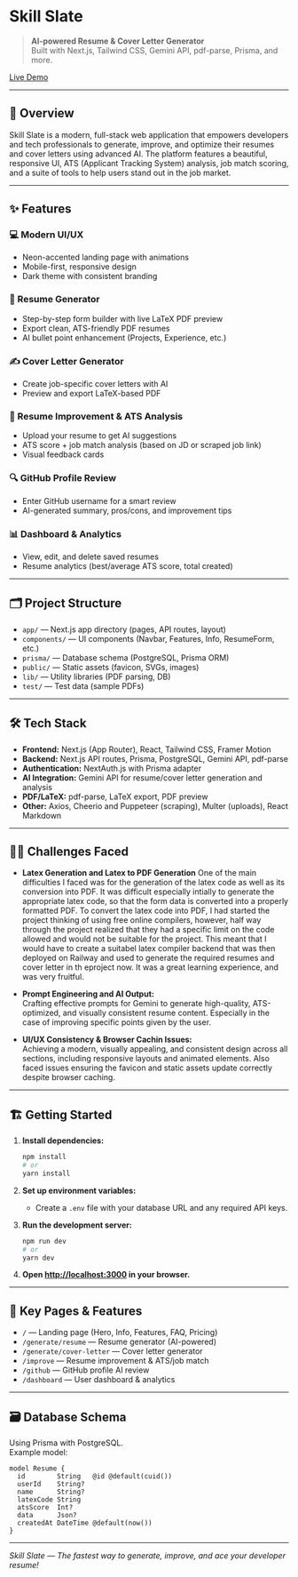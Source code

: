# Skill Slate

> **AI-powered Resume & Cover Letter Generator**  
> Built with Next.js, Tailwind CSS, Gemini API, pdf-parse, Prisma, and more.

[Live Demo](https://your-live-link.com)

---

## 🚀 Overview

Skill Slate is a modern, full-stack web application that empowers developers and tech professionals to generate, improve, and optimize their resumes and cover letters using advanced AI. The platform features a beautiful, responsive UI, ATS (Applicant Tracking System) analysis, job match scoring, and a suite of tools to help users stand out in the job market.

---

## ✨ Features

### 💻 Modern UI/UX
- Neon-accented landing page with animations
- Mobile-first, responsive design
- Dark theme with consistent branding

### 📄 Resume Generator
- Step-by-step form builder with live LaTeX PDF preview
- Export clean, ATS-friendly PDF resumes
- AI bullet point enhancement (Projects, Experience, etc.)

### ✍️ Cover Letter Generator
- Create job-specific cover letters with AI
- Preview and export LaTeX-based PDF

### 🧠 Resume Improvement & ATS Analysis
- Upload your resume to get AI suggestions
- ATS score + job match analysis (based on JD or scraped job link)
- Visual feedback cards

### 🔍 GitHub Profile Review
- Enter GitHub username for a smart review
- AI-generated summary, pros/cons, and improvement tips

### 📊 Dashboard & Analytics
- View, edit, and delete saved resumes
- Resume analytics (best/average ATS score, total created)

---

## 🗂️ Project Structure

- `app/` — Next.js app directory (pages, API routes, layout)
- `components/` — UI components (Navbar, Features, Info, ResumeForm, etc.)
- `prisma/` — Database schema (PostgreSQL, Prisma ORM)
- `public/` — Static assets (favicon, SVGs, images)
- `lib/` — Utility libraries (PDF parsing, DB)
- `test/` — Test data (sample PDFs)

---

## 🛠️ Tech Stack

- **Frontend:** Next.js (App Router), React, Tailwind CSS, Framer Motion
- **Backend:** Next.js API routes, Prisma, PostgreSQL, Gemini API, pdf-parse
- **Authentication:** NextAuth.js with Prisma adapter
- **AI Integration:** Gemini API for resume/cover letter generation and analysis
- **PDF/LaTeX:** pdf-parse, LaTeX export, PDF preview
- **Other:** Axios, Cheerio and Puppeteer (scraping), Multer (uploads), React Markdown

---

## 🧑‍💻 Challenges Faced

- **Latex Generation and Latex to PDF Generation**
  One of the main difficulties I faced was for the generation of the latex code as well as its conversion into PDF.
  It was difficult especially intially to generate the appropriate latex code, so that the form data is converted into a properly formatted PDF.
  To convert the latex code into PDF, I had started the project thinking of using free online compilers, however, half way through the project realized that they had a specific limit on the code allowed and would not be suitable for the project.
  This meant that I would have to create a suitabel latex compiler backend that was then deployed on Railway and used to generate the required resumes and cover letter in th eproject now.
  It was a great learning experience, and was very fruitful.

- **Prompt Engineering and AI Output:**  
  Crafting effective prompts for Gemini to generate high-quality, ATS-optimized, and visually consistent resume content.
  Especially in the case of improving specific points given by the user.

- **UI/UX Consistency & Browser Cachin Issues:**  
  Achieving a modern, visually appealing, and consistent design across all sections, including responsive layouts and animated elements.
  Also faced issues ensuring the favicon and static assets update correctly despite browser caching.

---

## 🏗️ Getting Started

1. **Install dependencies:**

   ```bash
   npm install
   # or
   yarn install
   ```

2. **Set up environment variables:**

   - Create a `.env` file with your database URL and any required API keys.

3. **Run the development server:**

   ```bash
   npm run dev
   # or
   yarn dev
   ```

4. **Open [http://localhost:3000](http://localhost:3000) in your browser.**

---

## 🧩 Key Pages & Features

- `/` — Landing page (Hero, Info, Features, FAQ, Pricing)
- `/generate/resume` — Resume generator (AI-powered)
- `/generate/cover-letter` — Cover letter generator
- `/improve` — Resume improvement & ATS/job match
- `/github` — GitHub profile AI review
- `/dashboard` — User dashboard & analytics

---

## 🗃️ Database Schema

Using Prisma with PostgreSQL.  
Example model:

```prisma
model Resume {
  id        String   @id @default(cuid())
  userId    String?
  name      String?
  latexCode String
  atsScore  Int?
  data      Json?
  createdAt DateTime @default(now())
}
```

---

_Skill Slate — The fastest way to generate, improve, and ace your developer resume!_
